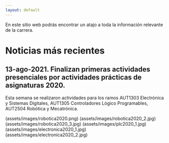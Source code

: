 ```yaml
---
layout: default
---
```


En este sitio web podrás encontrar un atajo a toda la información relevante de la carrera.

# Noticias más recientes



## 13-ago-2021. Finalizan primeras actividades presenciales por actividades prácticas de asignaturas 2020.

Esta semana se realizaron actividades para los ramos AUT1303 Electrónica y Sistemas Digitales, AUT1305 Controladores Lógico Programables, AUT2504 Robótica y Mecatrónica.

(assets/images/robotica2020.png)
(assets/images/robotica2020_2.jpg)
(assets/images/robotica2020_3.jpg)
(assets/images/plc2020_1.jpg)
(assets/images/electronica2020_1.jpg)
(assets/images/electronica2020_2.jpg)

